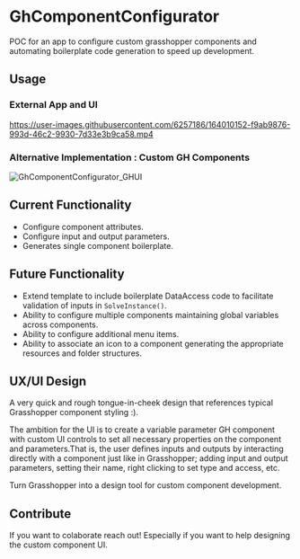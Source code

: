 # GhComponentConfigurator
POC for an app to configure custom grasshopper components and automating boilerplate code generation to speed up development.

## Usage
### External App and UI
https://user-images.githubusercontent.com/6257186/164010152-f9ab9876-993d-46c2-9930-7d33e3b9ca58.mp4

### Alternative Implementation : Custom GH Components
![GhComponentConfigurator_GHUI](https://user-images.githubusercontent.com/6257186/164966045-27b45d65-b05a-4051-8c54-12726985f639.png)

## Current Functionality
* Configure component attributes.
* Configure input and output parameters.
* Generates single component boilerplate.

## Future Functionality
* Extend template to include boilerplate DataAccess code to facilitate validation of inputs in ```SolveInstance()```.
* Ability to configure multiple components maintaining global variables across components.
* Ability to configure additional menu items.
* Ability to associate an icon to a component generating the appropriate resources and folder structures.

## UX/UI Design
A very quick and rough tongue-in-cheek design that references typical Grasshopper component styling :). 

The ambition for the UI is to create a variable parameter GH component with custom UI controls to set all necessary properties on the component and parameters.That is, the user defines inputs and outputs by interacting directly with a component just like in Grasshopper; adding input and output parameters, setting their name, right clicking to set type and access, etc. 

Turn Grasshopper into a design tool for custom component development.

## Contribute
If you want to colaborate reach out! Especially if you want to help designing the custom component UI.

